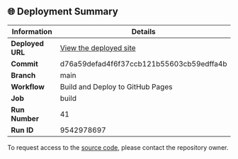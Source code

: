 ## 🌐 Deployment Summary

| Information | Details |
|-------------|---------|
| **Deployed URL** | [View the deployed site](https://First-Matter.github.io/public-demo) |
| **Commit** | d76a59defad4f6f37ccb121b55603cb59edffa4b |
| **Branch** | main |
| **Workflow** | Build and Deploy to GitHub Pages |
| **Job** | build |
| **Run Number** | 41 |
| **Run ID** | 9542978697 |

To request access to the [source code](https://github.com/First-Matter/flappy-jam-2024), please contact the repository owner.
